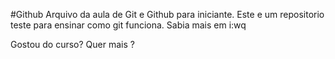 #Github
Arquivo da aula de Git e Github para iniciante.
 Este e um repositorio teste para ensinar como git funciona.
 Sabia mais em i:wq

 Gostou do curso? Quer mais ? 


